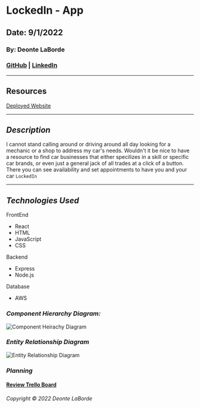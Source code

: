 # LockedIn - App

## Date: 9/1/2022

### By: Deonte LaBorde

### [GitHub](https://github.com/deontelaborde) | [LinkedIn](https://www.linkedin.com/in/deonte-laborde/)


---

## **Resources**

[Deployed Website]()

---

## **_Description_**

I cannot stand calling around or driving around all day looking for a mechanic or a shop to address my car's needs. Wouldn't it be nice to have a resource to find car businesses that either specilizes in a skill or specific car brands, or even just a general jack of all trades at a click of a button. There you can see availability and set appointments to have you and your car `LockedIn`

---

## **_Technologies Used_**

FrontEnd
- React
- HTML
- JavaScript
- CSS

Backend
- Express
- Node.js

Database
- AWS


### **_Component Hierarchy Diagram:_**

![Component Heirachy Diagram](https://i.imgur.com/bnjDsTY.png 'Component Heirachy Diagram')

### **_Entity Relationship Diagram_**

![Entity Relationship Diagram](https://i.imgur.com/ECod15Y.png 'Entity Relationship Diagram')

### **_Planning_**

#### [Review Trello Board](https://trello.com/b/cHlCEWv3/lockedin)


###### Copyright &copy; 2022 Deonte LaBorde